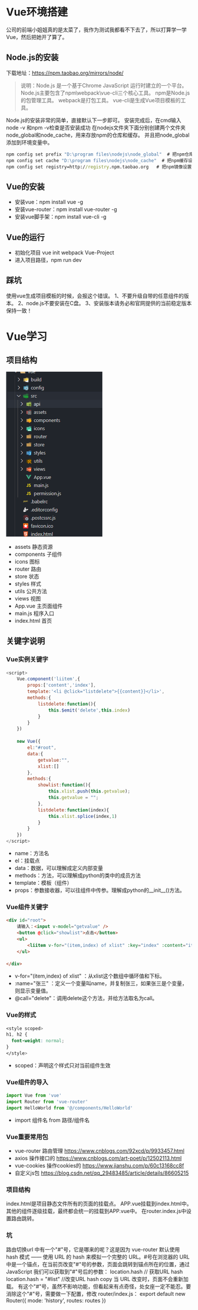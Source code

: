 # Vue环境搭建
公司的前端小姐姐真的是太菜了，我作为测试我都看不下去了，所以打算学一学Vue，然后把她开了算了。
## Node.js的安装
下载地址：https://npm.taobao.org/mirrors/node/
>说明：Node.js 是一个基于Chrome JavaScript 运行时建立的一个平台。
>Node.js主要包含了npm\webpack\vue-cli三个核心工具。
>npm是Node.js的包管理工具。
>webpack是打包工具。
>vue-cli是生成Vue项目模板的工具。

Node.js的安装非常的简单，直接默认下一步即可。
安装完成后，在cmd输入 node -v 和npm -v检查是否安装成功
在nodejs文件夹下面分别创建两个文件夹node_global和node_cache，用来存放npm的仓库和缓存。
并且把node_global添加到环境变量中。
```cmd
npm config set prefix "D:\program files\nodejs\node_global"  # 把npm仓库设置到node_global
npm config set cache "D:\program files\nodejs\node_cache"  # 把npm缓存设置到node_cache
npm config set registry=http://registry.npm.taobao.org   # 把npm镜像设置到淘宝
```

## Vue的安装
- 安装vue：npm install vue -g
- 安装vue-router：npm install vue-router -g
- 安装vue脚手架：npm install vue-cli -g

## Vue的运行
- 初始化项目 vue init webpack Vue-Project
- 进入项目路径，npm run dev

## 踩坑
使用vue生成项目模板的时候，会报这个错误。
1、不要升级自带的任意组件的版本。
2、node.js不要安装在C盘。
3、安装版本请务必和官网提供的当前稳定版本保持一致！

# Vue学习
## 项目结构
![](/source/img/Vue学习笔记/2020-07-14-01-19-18.png)
- assets 静态资源
- components 子组件
- icons  图标
- router 路由
- store 状态
- styles  样式
- utils 公共方法
- views 视图
- App.vue 主页面组件
- main.js 程序入口
- index.html 首页

## 关键字说明
### Vue实例关键字
```js
<script>
    Vue.component('liitem',{
        props:['content','index'],
        template:'<li @click="listdelete">{{content}}</li>',
        methods:{
            listdelete:function(){
                this.$emit('delete',this.index)
            }
        }
    })

    new Vue({
        el:"#root",
        data:{
            getvalue:"",
            xlist:[]
        },
        methods:{
            showlist:function(){
                this.xlist.push(this.getvalue);
                this.getvalue = "";
            },
            listdelete:function(index){
                this.xlist.splice(index,1)
            }
        }
    })
</script>
```
- name：方法名
- el：挂载点
- data：数据，可以理解成定义内部变量
- methods：方法，可以理解成python的类中的成员方法
- template：模板（组件）
- props：参数接收器，可以往组件中传参。理解成python的__init__()方法。
### Vue组件关键字
```html
<div id="root">
    请输入：<input v-model="getvalue" />
    <button @click="showlist">点击</button>
    <ul>
        <liitem v-for="(item,index) of xlist" :key="index" :content="item" :index="index" @delete="listdelete"></liitem>
    </ul>
    
</div>
```
- v-for="(item,index) of xlist" ：从xlist这个数组中循环值和下标。
- :name="张三" ：定义一个变量叫name，并复制张三，如果张三是个变量，则显示变量值。
- @call="delete"：调用delete这个方法，并给方法取名为call。
### Vue的样式
```css
<style scoped>
h1, h2 {
  font-weight: normal;
}
</style>
```
- scoped：声明这个样式只对当前组件生效
### Vue组件的导入
```js
import Vue from 'vue'
import Router from 'vue-router'
import HelloWorld from '@/components/HelloWorld'
```
- import 组件名 from 路径/组件名
### Vue重要常用包
- vue-router  路由管理
https://www.cnblogs.com/92xcd/p/9933457.html
- axios  操作接口的
https://www.cnblogs.com/art-poet/p/12502113.html
- vue-cookies  操作cookies的
https://www.jianshu.com/p/60c13168cc8f
- 自定义js包
https://blog.csdn.net/qq_29483485/article/details/86605215


### 项目结构
index.html是项目静态文件所有的页面的挂载点。
APP.vue挂载到index.html中。
其他的组件逐级挂载，最终都会统一的挂载到APP.vue中。
在router.index.js中设置路由跳转。

### 坑
路由切换url 中有一个"#"号，它是哪来的呢？这是因为 vue-router 默认使用 hash 模式 —— 使用 URL 的 hash 来模拟一个完整的 URL。#号在浏览器的 URL 中是一个锚点，在当前页改变"#"号的参数，页面会跳转到锚点所在的位置，通过 JavaScript 我们可以获取到"#"号后的参数： location.hash // 获取URL hash location.hash = "#list" //改变URL hash copy 当 URL 改变时，页面不会重新加载。 有这个"#"号，虽然不影响功能，但看起来有点奇怪，处女座一定不能忍。要消除这个"#"号，需要做一下配置，修改 router/index.js： export default new Router({ mode: 'history', routes: routes })